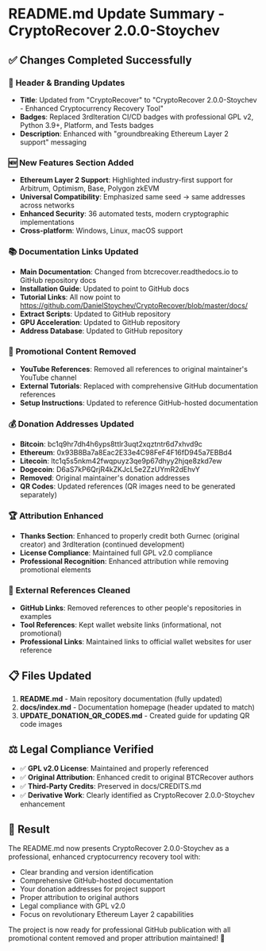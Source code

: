 # README.md Update Summary - CryptoRecover 2.0.0-Stoychev

## ✅ **Changes Completed Successfully**

### 🔄 **Header & Branding Updates**
- **Title**: Updated from "CryptoRecover" to "CryptoRecover 2.0.0-Stoychev - Enhanced Cryptocurrency Recovery Tool"
- **Badges**: Replaced 3rdIteration CI/CD badges with professional GPL v2, Python 3.9+, Platform, and Tests badges
- **Description**: Enhanced with "groundbreaking Ethereum Layer 2 support" messaging

### 🆕 **New Features Section Added**
- **Ethereum Layer 2 Support**: Highlighted industry-first support for Arbitrum, Optimism, Base, Polygon zkEVM
- **Universal Compatibility**: Emphasized same seed → same addresses across networks
- **Enhanced Security**: 36 automated tests, modern cryptographic implementations
- **Cross-platform**: Windows, Linux, macOS support

### 📚 **Documentation Links Updated**
- **Main Documentation**: Changed from btcrecover.readthedocs.io to GitHub repository docs
- **Installation Guide**: Updated to point to GitHub docs
- **Tutorial Links**: All now point to https://github.com/DanielStoychev/CryptoRecover/blob/master/docs/
- **Extract Scripts**: Updated to GitHub repository
- **GPU Acceleration**: Updated to GitHub repository
- **Address Database**: Updated to GitHub repository

### 🎥 **Promotional Content Removed**
- **YouTube References**: Removed all references to original maintainer's YouTube channel
- **External Tutorials**: Replaced with comprehensive GitHub documentation references
- **Setup Instructions**: Updated to reference GitHub-hosted documentation

### 💰 **Donation Addresses Updated**
- **Bitcoin**: bc1q9hr7dh4h6yps8ttlr3uqt2xqztntr6d7xhvd9c
- **Ethereum**: 0x93B8Ba7a8Eac2E33e4C98FeF4F16fD945a7EBBd4
- **Litecoin**: ltc1q5s5nkm42fwqpuyz3qe9p67dhyy2hjqe8zkd7ew  
- **Dogecoin**: D6aS7kP6QrjR4kZKJcL5e2ZzUYmR2dEhvY
- **Removed**: Original maintainer's donation addresses
- **QR Codes**: Updated references (QR images need to be generated separately)

### 🏆 **Attribution Enhanced**
- **Thanks Section**: Enhanced to properly credit both Gurnec (original creator) and 3rdIteration (continued development)
- **License Compliance**: Maintained full GPL v2.0 compliance
- **Professional Recognition**: Enhanced attribution while removing promotional elements

### 🔗 **External References Cleaned**
- **GitHub Links**: Removed references to other people's repositories in examples
- **Tool References**: Kept wallet website links (informational, not promotional)
- **Professional Links**: Maintained links to official wallet websites for user reference

## 📋 **Files Updated**
1. **README.md** - Main repository documentation (fully updated)
2. **docs/index.md** - Documentation homepage (header updated to match)
3. **UPDATE_DONATION_QR_CODES.md** - Created guide for updating QR code images

## ⚖️ **Legal Compliance Verified**
- ✅ **GPL v2.0 License**: Maintained and properly referenced
- ✅ **Original Attribution**: Enhanced credit to original BTCRecover authors
- ✅ **Third-Party Credits**: Preserved in docs/CREDITS.md
- ✅ **Derivative Work**: Clearly identified as CryptoRecover 2.0.0-Stoychev enhancement

## 🎯 **Result**
The README.md now presents CryptoRecover 2.0.0-Stoychev as a professional, enhanced cryptocurrency recovery tool with:
- Clear branding and version identification
- Comprehensive GitHub-hosted documentation
- Your donation addresses for project support
- Proper attribution to original authors
- Legal compliance with GPL v2.0
- Focus on revolutionary Ethereum Layer 2 capabilities

The project is now ready for professional GitHub publication with all promotional content removed and proper attribution maintained! 🚀
